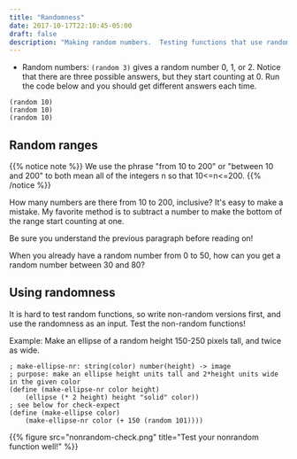 ```yaml
---
title: "Randomness"
date: 2017-10-17T22:10:45-05:00
draft: false
description: "Making random numbers.  Testing functions that use random numbers."
---
```


* Random numbers: `(random 3)` gives a random number 0, 1, or 2. Notice that there are three possible answers, but they start counting at 0. Run the code below and you should get different answers each time.
```racket 
(random 10) 
(random 10) 
(random 10) 
```

## Random ranges

{{% notice note %}}
We use the phrase "from 10 to 200" or "between 10 and 200" to both mean all of the integers n so that 10<=n<=200.
{{% /notice %}}

How many numbers are there from 10 to 200, inclusive? It's easy to make a mistake. My favorite method is to subtract a number to make the bottom of the range start counting at one. 

Be sure you understand the previous paragraph before reading on!

When you already have a random number from 0 to 50, how can you get a random number between 30 and 80?

## Using randomness

It is hard to test random functions, so write non-random versions first, and use the randomness as an input. Test the non-random functions!

Example: Make an ellipse of a random height 150-250 pixels tall, and twice as wide.

```racket
; make-ellipse-nr: string(color) number(height) -> image
; purpose: make an ellipse height units tall and 2*height units wide in the given color
(define (make-ellipse-nr color height)
    (ellipse (* 2 height) height "solid" color))
; see below for check-expect
(define (make-ellipse color)
    (make-ellipse-nr color (+ 150 (random 101))))
```
{{% figure src="nonrandom-check.png" title="Test your nonrandom function well!" %}}
